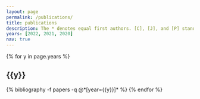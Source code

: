 ```yaml
---
layout: page
permalink: /publications/
title: publications
description: The * denotes equal first authors. [C], [J], and [P] stand for conference papers, journal articles, and preprints.
years: [2022, 2021, 2020]
nav: true
---
```


<div class="publications">

{% for y in page.years %}
  <h2 class="year">{{y}}</h2>
  {% bibliography -f papers -q @*[year={{y}}]* %}
{% endfor %}

</div>
